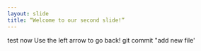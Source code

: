 ```yaml
---
layout: slide
title: “Welcome to our second slide!”
---
```

test now
Use the left arrow to go back!
git commit "add new file'
